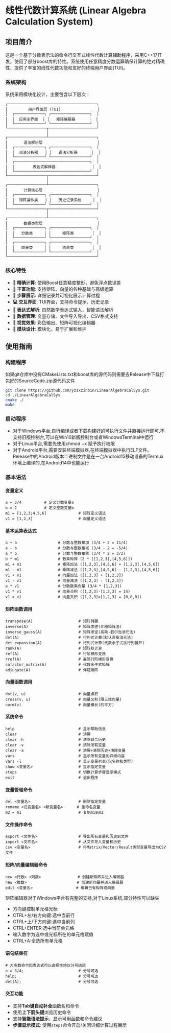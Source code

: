 # 线性代数计算系统 (Linear Algebra Calculation System)

## 项目简介

这是一个基于分数表示法的命令行交互式线性代数计算辅助程序，采用C++17开发，使用了部分boost库的特性。系统使用任意精度分数运算确保计算的绝对精确性，提供了丰富的线性代数功能和友好的终端用户界面(TUI)。

### 系统架构

系统采用模块化设计，主要包含以下层次：

```
┌───────────────────────────────────────┐
│         用户界面层 (TUI)                │
│  ┌─────────────┐ ┌─────────────────┐  │
│  │  应用主界面  │ │   矩阵编辑器      │  │
│  └─────────────┘ └─────────────────┘  │
└─────────────────┬─────────────────────┘
                  │
┌─────────────────┴─────────────────────┐
│       语法解析层                        │
│  ┌─────────────┐ ┌─────────────────┐  │
│  │  词法分析器   │ │   语法分析器      │  │
│  └─────────────┘ └─────────────────┘  │
│  ┌─────────────────────────────────┐  │
│  │        表达式解释器                │  │
│  └─────────────────────────────────┘  │
└─────────────────┬─────────────────────┘
                  │
┌─────────────────┴─────────────────────┐
│       计算核心层                        │
│  ┌─────────────┐ ┌─────────────────┐  │
│  │  矩阵操作类   │ │   历史记录系统     │  │
│  └─────────────┘ └─────────────────┘  │
└─────────────────┬─────────────────────┘
                  │
┌─────────────────┴─────────────────────┐
│       数据类型层                        │
│  ┌─────────────┐ ┌─────────────────┐  │
│  │   分数类     │ │     矩阵类        │  │
│  └─────────────┘ └─────────────────┘  │
│  ┌─────────────┐ ┌─────────────────┐  │
│  │   向量类     │ │     结果类        │  │
│  └─────────────┘ └─────────────────┘  │
└───────────────────────────────────────┘
```


### 核心特性

- **🎯 精确计算**: 使用Boost任意精度整形，避免浮点数误差
- **🔧 丰富功能**: 支持矩阵、向量的各种基础与高级运算
- **📖 步骤展示**: 详细记录并可视化展示计算过程
- **💻 交互界面**: TUI界面，支持命令提示、历史记录
- **📝 表达式解析**: 自然数学表达式输入，智能语法解析
- **💾 数据管理**: 变量存储、文件导入导出、CSV格式支持
- **🎨 视觉效果**: 彩色输出、矩阵可视化编辑器
- **🔄 模块设计**: 模块化，易于扩展和维护

## 使用指南

### 构建程序

如果git仓库中没有CMakeLists.txt和boost库的源代码则需要去Release中下载打包好的SourceCode.zip源代码文件
```bash
git clone https://github.com/yzzxzinbin/LinearAlgebraCalSys.git
cd ./LinearAlgebraCalSys
cmake ./
make
```

### 启动程序
 - 对于Windows平台,自行编译或者下载构建好的可执行文件并直接运行即可,不支持旧版控制台,可以在Win10新版控制台或者WindowsTerminal中运行
 - 对于Linux平台,需要先使用chmod +x 赋予执行权限
 - 对于Android平台,需要安装终端模拟器,在终端模拟器中执行ELF文件。Release中的Android版本二进制文件是在一台Android15移动设备的Termux环境上编译的,在Android14中也能运行

### 基本语法

#### 变量定义
```plaintext
a = 3/4          # 定义分数变量a
b = 2            # 定义整数变量b
m1 = [1,2,3;4,5,6]              # 矩阵定义语法
v1 = [1,2,3]                    # 向量定义语法
```

#### 基本运算表达式
```plaintext
a + b                  # 分数与整数相加 (3/4 + 2 = 11/4)
a - b                  # 分数与整数相减 (3/4 - 2 = -5/4)
a * b                  # 分数与整数相乘 (3/4 * 2 = 3/2)
b * m1                 # 数乘矩阵 (2 * [[1,2,3],[4,5,6]])
m1 + m1                # 矩阵加法 ([1,2,3],[4,5,6] + [1,2,3],[4,5,6])
m1 - m1                # 矩阵减法 ([1,2,3],[4,5,6] - [1,2,3],[4,5,6])
v1 + v1                # 向量加法 ([1,2,3] + [1,2,3])
v1 - v1                # 向量减法 ([1,2,3] - [1,2,3])
a * v1                 # 分数数乘向量 (3/4 * [1,2,3])
v1 * v1                # 向量点积 ([1,2,3]·[1,2,3] = 14)
v1 x v1                # 向量叉积 ([1,2,3]×[1,2,3] = [0,0,0])
```

#### 矩阵函数调用
```plaintext
transpose(A)                    # 矩阵转置
inverse(A)                      # 矩阵求逆(伴随矩阵法)
inverse_gauss(A)                # 矩阵求逆(高斯-若尔当消元法)
det(A)                          # 行列式计算(默认高斯消元法)
det_expansion(A)                # 行列式计算(代数余子式按行列展开)
rank(A)                         # 矩阵秩计算
ref(A)                          # 行阶梯形变换
rref(A)                         # 最简行阶梯形变换
cofactor_matrix(A)              # 代数余子式矩阵
adjugate(A)                     # 伴随矩阵
```

#### 向量函数调用
```plaintext
dot(v, u)                       # 向量点积
cross(v, u)                     # 向量叉积(限三维向量)
norm(v)                         # 向量模长(的平方)
```

#### 系统命令
```plaintext
help                            # 显示帮助信息
clear                           # 清屏
clear -h                        # 清除命令历史
clear -v                        # 清除所有变量
clear -a                        # 清屏+清除历史+清除变量
vars                            # 显示所有变量的详细内容
vars -l                         # 显示变量列表(仅名称和类型)
show <变量名>                    # 显示指定变量
steps                           # 切换计算步骤显示模式
exit                            # 退出程序
```

#### 变量管理命令
```plaintext
del <变量名>                     # 删除指定变量
rename <旧变量名> <新变量名>      # 重命名变量
m2 = m1                         # 复制m1到m2
```

#### 文件操作命令
```plaintext
export <文件名>                  # 导出所有变量和历史到文件
import <文件名>                  # 从文件导入变量和历史
csv <变量名>                     # 将Matrix/Vector/Result类型变量导出为CSV文件
```

#### 矩阵/向量编辑器命令
```plaintext
new <行数> <列数>                # 创建新矩阵并进入编辑器
new <维数>                      # 创建新向量并进入编辑器
edit <变量名>                   # 编辑已有矩阵或向量
```

矩阵编辑器对于Windows平台有完整的支持,对于Linux系统,部分特性可以缺失
- 方向键控制单元格光标
- CTRL+左/右方向键:选中当前行
- CTRL+上/下方向键:选中当前列
- CTRL+ENTER:选中当前单元格
- 输入数字为选中或光标所在的单元格赋值
- CTRL+A:全选所有单元格

#### 语句结束符
```plaintext
# 大多数命令和表达式可以选择性地以分号结尾
a = 3/4;                        # 分号可选
help;                           # 分号可选
det(A);                         # 分号可选
```

#### 交互功能
- 支持**Tab键自动补全**函数名和命令
- 使用**上下箭头键**浏览历史命令
- 支持**智能语法提示**，显示可用函数和命令建议
- **步骤显示模式**: 使用`steps`命令开启/关闭详细计算过程展示



